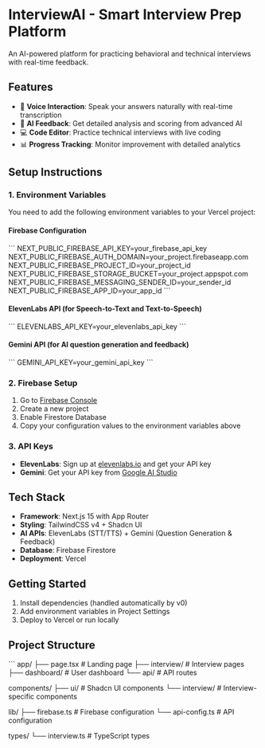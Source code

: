# InterviewAI - Smart Interview Prep Platform

An AI-powered platform for practicing behavioral and technical interviews with real-time feedback.

## Features

- 🎤 **Voice Interaction**: Speak your answers naturally with real-time transcription
- 🤖 **AI Feedback**: Get detailed analysis and scoring from advanced AI
- 💻 **Code Editor**: Practice technical interviews with live coding
- 📊 **Progress Tracking**: Monitor improvement with detailed analytics

## Setup Instructions

### 1. Environment Variables

You need to add the following environment variables to your Vercel project:

#### Firebase Configuration
\`\`\`
NEXT_PUBLIC_FIREBASE_API_KEY=your_firebase_api_key
NEXT_PUBLIC_FIREBASE_AUTH_DOMAIN=your_project.firebaseapp.com
NEXT_PUBLIC_FIREBASE_PROJECT_ID=your_project_id
NEXT_PUBLIC_FIREBASE_STORAGE_BUCKET=your_project.appspot.com
NEXT_PUBLIC_FIREBASE_MESSAGING_SENDER_ID=your_sender_id
NEXT_PUBLIC_FIREBASE_APP_ID=your_app_id
\`\`\`

#### ElevenLabs API (for Speech-to-Text and Text-to-Speech)
\`\`\`
ELEVENLABS_API_KEY=your_elevenlabs_api_key
\`\`\`

#### Gemini API (for AI question generation and feedback)
\`\`\`
GEMINI_API_KEY=your_gemini_api_key
\`\`\`

### 2. Firebase Setup

1. Go to [Firebase Console](https://console.firebase.google.com/)
2. Create a new project
3. Enable Firestore Database
4. Copy your configuration values to the environment variables above

### 3. API Keys

- **ElevenLabs**: Sign up at [elevenlabs.io](https://elevenlabs.io/) and get your API key
- **Gemini**: Get your API key from [Google AI Studio](https://makersuite.google.com/app/apikey)

## Tech Stack

- **Framework**: Next.js 15 with App Router
- **Styling**: TailwindCSS v4 + Shadcn UI
- **AI APIs**: ElevenLabs (STT/TTS) + Gemini (Question Generation & Feedback)
- **Database**: Firebase Firestore
- **Deployment**: Vercel

## Getting Started

1. Install dependencies (handled automatically by v0)
2. Add environment variables in Project Settings
3. Deploy to Vercel or run locally

## Project Structure

\`\`\`
app/
├── page.tsx              # Landing page
├── interview/            # Interview pages
├── dashboard/            # User dashboard
└── api/                  # API routes

components/
├── ui/                   # Shadcn UI components
└── interview/            # Interview-specific components

lib/
├── firebase.ts           # Firebase configuration
└── api-config.ts         # API configuration

types/
└── interview.ts          # TypeScript types
